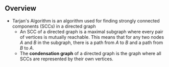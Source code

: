 ## Overview
- Tarjan's Algorithm is an algorithm used for finding strongly connected components (SCCs) in a directed graph
	- An SCC of a directed graph is a maximal subgraph where every pair of vertices is mutually reachable. This means that for any two nodes $A$ and $B$ in the subgraph, there is a path from $A$ to $B$ and a path from $B$ to $A$.
	- The **condensation graph** of a directed graph is the graph where all SCCs are represented by their own vertices.